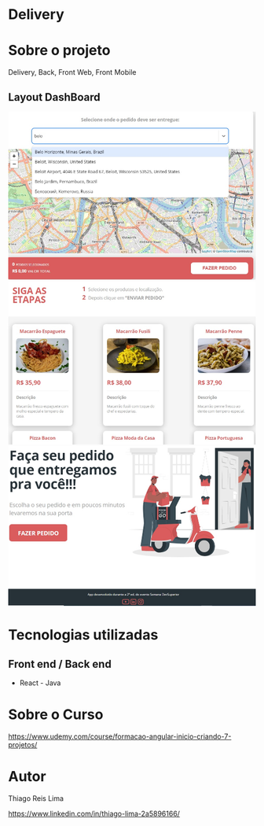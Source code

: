 # Delivery
  

# Sobre o projeto
  Delivery, Back, Front Web, Front Mobile

## Layout DashBoard
![Mobile 1](https://github.com/Thiago771414/imagensProjetos/blob/main/slices/mobile/SDS2_01.jpg) ![Mobile 2](https://github.com/Thiago771414/imagensProjetos/blob/main/slices/mobile/SDS2_02.jpg)![Mobile 3](https://github.com/Thiago771414/imagensProjetos/blob/main/slices/mobile/SDS2_03.jpg)

# Tecnologias utilizadas

## Front end / Back end
- React - Java

# Sobre o Curso
https://www.udemy.com/course/formacao-angular-inicio-criando-7-projetos/

# Autor

Thiago Reis Lima

https://www.linkedin.com/in/thiago-lima-2a5896166/
